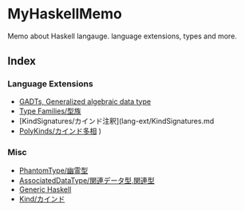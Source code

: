 # MyHaskellMemo
Memo about Haskell langauge. language extensions, types and more.

## Index
### Language Extensions
 - [GADTs, Generalized algebraic data type](lang-ext/GADTs.md)
 - [Type Families/型族](lang-ext/TypeFamilies.md)
 - [KindSignatures/カインド注釈](lang-ext/KindSignatures.md
 - [PolyKinds/カインド多相](lang-ext/PolyKinds.md)
 )
### Misc
 - [PhantomType/幽霊型](misc/PhantomType.md)
 - [AssociatedDataType/関連データ型,関連型](misc/AssociatedDataType.md)
 - [Generic Haskell](misc/GenericHaskell.md)
 - [Kind/カインド](misc/Kind.md)